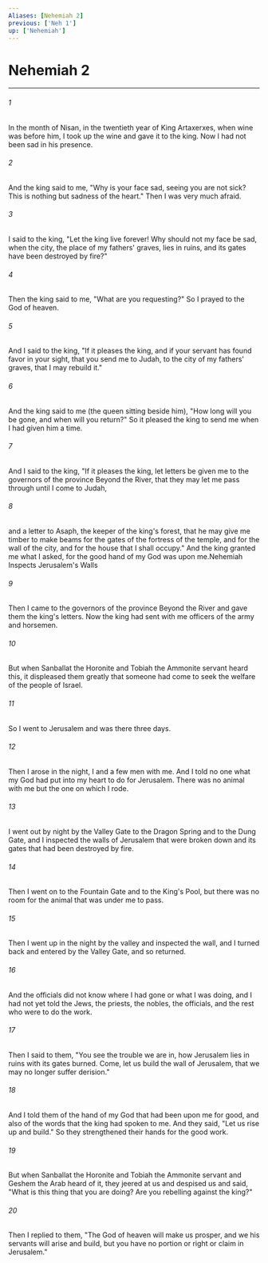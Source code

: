 ```yaml
---
Aliases: [Nehemiah 2]
previous: ['Neh 1']
up: ['Nehemiah']
---
```

# Nehemiah 2

***

 

###### 1 
In the month of Nisan, in the twentieth year of King Artaxerxes, when wine was before him, I took up the wine and gave it to the king. Now I had not been sad in his presence. 
 

###### 2 
And the king said to me, "Why is your face sad, seeing you are not sick? This is nothing but sadness of the heart." Then I was very much afraid. 
 

###### 3 
I said to the king, "Let the king live forever! Why should not my face be sad, when the city, the place of my fathers' graves, lies in ruins, and its gates have been destroyed by fire?" 
 

###### 4 
Then the king said to me, "What are you requesting?" So I prayed to the God of heaven. 
 

###### 5 
And I said to the king, "If it pleases the king, and if your servant has found favor in your sight, that you send me to Judah, to the city of my fathers' graves, that I may rebuild it." 
 

###### 6 
And the king said to me (the queen sitting beside him), "How long will you be gone, and when will you return?" So it pleased the king to send me when I had given him a time. 
 

###### 7 
And I said to the king, "If it pleases the king, let letters be given me to the governors of the province Beyond the River, that they may let me pass through until I come to Judah, 
 

###### 8 
and a letter to Asaph, the keeper of the king's forest, that he may give me timber to make beams for the gates of the fortress of the temple, and for the wall of the city, and for the house that I shall occupy." And the king granted me what I asked, for the good hand of my God was upon me.Nehemiah Inspects Jerusalem's Walls
 
 

###### 9 
Then I came to the governors of the province Beyond the River and gave them the king's letters. Now the king had sent with me officers of the army and horsemen. 
 

###### 10 
But when Sanballat the Horonite and Tobiah the Ammonite servant heard this, it displeased them greatly that someone had come to seek the welfare of the people of Israel.
 
 

###### 11 
So I went to Jerusalem and was there three days. 
 

###### 12 
Then I arose in the night, I and a few men with me. And I told no one what my God had put into my heart to do for Jerusalem. There was no animal with me but the one on which I rode. 
 

###### 13 
I went out by night by the Valley Gate to the Dragon Spring and to the Dung Gate, and I inspected the walls of Jerusalem that were broken down and its gates that had been destroyed by fire. 
 

###### 14 
Then I went on to the Fountain Gate and to the King's Pool, but there was no room for the animal that was under me to pass. 
 

###### 15 
Then I went up in the night by the valley and inspected the wall, and I turned back and entered by the Valley Gate, and so returned. 
 

###### 16 
And the officials did not know where I had gone or what I was doing, and I had not yet told the Jews, the priests, the nobles, the officials, and the rest who were to do the work.
 
 

###### 17 
Then I said to them, "You see the trouble we are in, how Jerusalem lies in ruins with its gates burned. Come, let us build the wall of Jerusalem, that we may no longer suffer derision." 
 

###### 18 
And I told them of the hand of my God that had been upon me for good, and also of the words that the king had spoken to me. And they said, "Let us rise up and build." So they strengthened their hands for the good work. 
 

###### 19 
But when Sanballat the Horonite and Tobiah the Ammonite servant and Geshem the Arab heard of it, they jeered at us and despised us and said, "What is this thing that you are doing? Are you rebelling against the king?" 
 

###### 20 
Then I replied to them, "The God of heaven will make us prosper, and we his servants will arise and build, but you have no portion or right or claim in Jerusalem."
 
